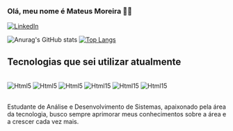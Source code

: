 ### Olá, meu nome é Mateus Moreira 👋🏻

[![LinkedIn](https://img.shields.io/badge/LinkedIn-0077B5?style=for-the-badge&logo=linkedin&logoColor=white)](https://www.linkedin.com/in/mateus-moreira-079b72331/)

![Anurag's GitHub stats](https://github-readme-stats.vercel.app/api?username=MateusTMoreira&show_icons=true&theme=tokyonight)
[![Top Langs](https://github-readme-stats.vercel.app/api/top-langs/?username=MateusTMoreira)](https://github.com/anuraghazra/github-readme-stats)

## Tecnologias que sei utilizar atualmente

<div style="display: inline_block"><br/>
    <img aligne="center" alt="Html5" src="https://img.shields.io/badge/HTML5-E34F26?style=for-the-badge&logo=html5&logoColor=white"/>
    <img aligne="center" alt="Html5" src="https://img.shields.io/badge/CSS3-1572B6?style=for-the-badge&logo=css3&logoColor=white"/>
    <img aligne="center" alt="Html5" src="https://img.shields.io/badge/PHP-777BB4?style=for-the-badge&logo=php&logoColor=white"/>
    <img aligne="center" alt="Html15" src="https://img.shields.io/badge/MySQL-00000F?style=for-the-badge&logo=mysql&logoColor=white"/>
    <img aligne="center" alt="Html15" src="https://img.shields.io/badge/XAMPP-orange?style=for-the-badge&logo=xampp"/>
    <img aligne="center" alt="Html15" src="https://img.shields.io/badge/VSCode-blue?style=for-the-badge&logo=visualstudiocode"/>
    
</div><br/>

Estudante de Análise e Desenvolvimento de Sistemas, apaixonado pela área da tecnologia, busco sempre aprimorar meus conhecimentos sobre a área e a crescer cada vez mais.
